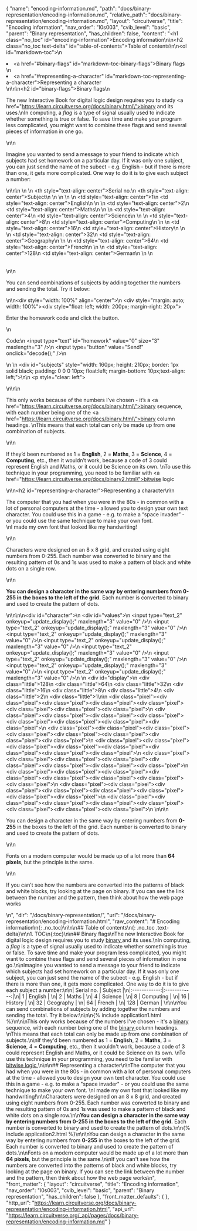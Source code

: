 {
  "name": "encoding-information.md",
  "path": "docs/binary-representation/encoding-information.md",
  "relative_path": "docs/binary-representation/encoding-information.md",
  "layout": "circuitverse",
  "title": "Encoding information",
  "nav_order": "l0s003",
  "cvib_level": "basic",
  "parent": "Binary representation",
  "has_children": false,
  "content": "<h1 class=\"no_toc\" id=\"encoding-information\">Encoding information</h1>\n\n<h2 class=\"no_toc text-delta\" id=\"table-of-contents\">Table of contents</h2>\n\n<ol id=\"markdown-toc\">\n  <li><a href=\"#binary-flags\" id=\"markdown-toc-binary-flags\">Binary flags</a></li>\n  <li><a href=\"#representing-a-character\" id=\"markdown-toc-representing-a-character\">Representing a character</a></li>\n</ol>\n\n<h2 id=\"binary-flags\">Binary flags</h2>\n<p>The new Interactive Book  for digital logic design requires you to study <a href=\"https://learn.circuitverse.org/docs/binary.html\">binary </a> and its uses.\nIn computing, a <em>flag</em> is a type of signal usually used to indicate whether something is true or false. To save time and make your program less complicated, you might want to combine these flags and send several pieces of information in one go.</p>\n\n<p>Imagine you wanted to send a message to your friend to indicate which subjects had set homework on a particular day. If it was only one subject, you can just send the name of the subect - e.g. English - but if there is more than one, it gets more complicated. One way to do it is to give each subject a number:</p>\n\n<table>\n  <thead>\n    <tr>\n      <th style=\"text-align: center\">Serial no.</th>\n      <th style=\"text-align: center\">Subject</th>\n    </tr>\n  </thead>\n  <tbody>\n    <tr>\n      <td style=\"text-align: center\">1</td>\n      <td style=\"text-align: center\">English</td>\n    </tr>\n    <tr>\n      <td style=\"text-align: center\">2</td>\n      <td style=\"text-align: center\">Maths</td>\n    </tr>\n    <tr>\n      <td style=\"text-align: center\">4</td>\n      <td style=\"text-align: center\">Science</td>\n    </tr>\n    <tr>\n      <td style=\"text-align: center\">8</td>\n      <td style=\"text-align: center\">Computing</td>\n    </tr>\n    <tr>\n      <td style=\"text-align: center\">16</td>\n      <td style=\"text-align: center\">History</td>\n    </tr>\n    <tr>\n      <td style=\"text-align: center\">32</td>\n      <td style=\"text-align: center\">Geography</td>\n    </tr>\n    <tr>\n      <td style=\"text-align: center\">64</td>\n      <td style=\"text-align: center\">French</td>\n    </tr>\n    <tr>\n      <td style=\"text-align: center\">128</td>\n      <td style=\"text-align: center\">German</td>\n    </tr>\n  </tbody>\n</table>\n\n<p>You can send combinations of subjects by adding together the numbers and sending the total. Try it below:</p>\n\n<div style=\"width: 100%\" align=\"center\">\n    <div style=\"margin: auto; width: 100%\"><div style=\"float: left; width: 200px; margin-right: 20px\"><p>Enter the homework code and click the button.</p>\n        <p>Code:\n            <input type=\"text\" id=\"homework\" value=\"0\" size=\"3\" maxlength=\"3\" />\n            <input type=\"button\" value=\"Send!\" onclick=\"decode();\" />\n        </p>\n    </div>\n        <div id=\"subjects\" style=\"width: 160px; height: 210px; border: 1px solid black; padding: 0 0 0 10px; float:left; margin-bottom: 10px;text-align: left;\"></div></div>\n\n    <p style=\"clear: left\"></p>\n</div>\n\n<p>This only works because of the numbers I’ve chosen - it’s a <a href=\"https://learn.circuitverse.org/docs/binary.html\">binary </a> sequence, with each number being one of the <a href=\"https://learn.circuitverse.org/docs/binary.html\">binary </a>column headings. \nThis means that each total can only be made up from one combination of subjects.</p>\n\n<p>If they’d been numbered as 1 = <strong>English</strong>, 2 = <strong>Maths</strong>, 3 = <strong>Science</strong>, 4 = <strong>Computing</strong>, etc., then it wouldn’t work, because a code of 3 could represent English and Maths, or it could be Science on its own. \nTo use this technique in your programming, you need to be familiar with <a href=\"https://learn.circuitverse.org/docs/binary2.html\">bitwise logic </a></p>\n\n<h2 id=\"representing-a-character\">Representing a character</h2>\n\n<p>The computer that you had when you were in the 80s - in common with a lot of personal computers at the time - allowed you to design your own text character.  You could use this in a game - e.g. to make a “space invader” - or you could use the same technique to make your own font.<br />\nI made my own font that looked like my handwriting!</p>\n\n<p>Characters were designed on an 8 x 8 grid, and created using eight numbers from 0-255.  Each number was converted to binary and the resulting pattern of 0s and 1s was used to make a pattern of black and white dots on a single row.</p>\n\n<p><strong>You can design a character in the same way by entering numbers from 0-255 in the boxes to the left of the grid.</strong>  Each number is converted to binary and used to create the pattern of dots.</p>\n\n<style>\n    #values\t\t\t{width: 40px; display: inline-block; vertical-align: top; float: left; margin: 15px 0px 10px 10px}\n    #values input\t{width: 40px; font-size: 16px; margin: 0px 0px 1px 0px; height: 27px; text-align: right}\n    #display\t\t{display: inline-block; width: 240px; vertical-align: top; margin: 0px 20px 10px 0px; float: left}\n    #character\t\t{display: inline-block; width: 310px; float: left}\n    .little\t\t\t{width: 30px; height: 15px; margin: 0px; display: run-in; float:left; font-size: 10px; text-align: center}\n    .pixel\t\t\t{width: 28px; height: 28px; margin: 0px; display: run-in; float:left; border: 1px solid lightgray; background-color: #F0F0F0}\n</style>\n\n<div id=\"character\">\n    <div id=\"values\">\n        <input type=\"text_2\" onkeyup=\"update_display();\" maxlength=\"3\" value=\"0\" />\n        <input type=\"text_2\" onkeyup=\"update_display();\" maxlength=\"3\" value=\"0\" />\n        <input type=\"text_2\" onkeyup=\"update_display();\" maxlength=\"3\" value=\"0\" />\n        <input type=\"text_2\" onkeyup=\"update_display();\" maxlength=\"3\" value=\"0\" />\n        <input type=\"text_2\" onkeyup=\"update_display();\" maxlength=\"3\" value=\"0\" />\n        <input type=\"text_2\" onkeyup=\"update_display();\" maxlength=\"3\" value=\"0\" />\n        <input type=\"text_2\" onkeyup=\"update_display();\" maxlength=\"3\" value=\"0\" />\n        <input type=\"text_2\" onkeyup=\"update_display();\" maxlength=\"3\" value=\"0\" />\n    </div>\n    <div id=\"display\">\n        <div class=\"little\">128</div>\n        <div class=\"little\">64</div>\n        <div class=\"little\">32</div>\n        <div class=\"little\">16</div>\n        <div class=\"little\">8</div>\n        <div class=\"little\">4</div>\n        <div class=\"little\">2</div>\n        <div class=\"little\">1</div>\n\n        <div class=\"pixel\"></div><div class=\"pixel\"></div><div class=\"pixel\"></div><div class=\"pixel\"></div><div class=\"pixel\"></div><div class=\"pixel\"></div><div class=\"pixel\"></div><div class=\"pixel\"></div>\n        <div class=\"pixel\"></div><div class=\"pixel\"></div><div class=\"pixel\"></div><div class=\"pixel\"></div><div class=\"pixel\"></div><div class=\"pixel\"></div><div class=\"pixel\"></div><div class=\"pixel\"></div>\n        <div class=\"pixel\"></div><div class=\"pixel\"></div><div class=\"pixel\"></div><div class=\"pixel\"></div><div class=\"pixel\"></div><div class=\"pixel\"></div><div class=\"pixel\"></div><div class=\"pixel\"></div>\n        <div class=\"pixel\"></div><div class=\"pixel\"></div><div class=\"pixel\"></div><div class=\"pixel\"></div><div class=\"pixel\"></div><div class=\"pixel\"></div><div class=\"pixel\"></div><div class=\"pixel\"></div>\n        <div class=\"pixel\"></div><div class=\"pixel\"></div><div class=\"pixel\"></div><div class=\"pixel\"></div><div class=\"pixel\"></div><div class=\"pixel\"></div><div class=\"pixel\"></div><div class=\"pixel\"></div>\n        <div class=\"pixel\"></div><div class=\"pixel\"></div><div class=\"pixel\"></div><div class=\"pixel\"></div><div class=\"pixel\"></div><div class=\"pixel\"></div><div class=\"pixel\"></div><div class=\"pixel\"></div>\n        <div class=\"pixel\"></div><div class=\"pixel\"></div><div class=\"pixel\"></div><div class=\"pixel\"></div><div class=\"pixel\"></div><div class=\"pixel\"></div><div class=\"pixel\"></div><div class=\"pixel\"></div>\n        <div class=\"pixel\"></div><div class=\"pixel\"></div><div class=\"pixel\"></div><div class=\"pixel\"></div><div class=\"pixel\"></div><div class=\"pixel\"></div><div class=\"pixel\"></div><div class=\"pixel\"></div>\n    </div>\n</div>\n\n<p>You can design a character in the same way by entering numbers from <strong>0-255</strong> in the boxes to the left of the grid.  Each number is converted to binary and used to create the pattern of dots.</p>\n\n<p>Fonts on a modern computer would be made up of a lot more than <strong>64 pixels</strong>, but the principle is the same.</p>\n\n<p>If you can’t see how the numbers are converted into the patterns of black and white blocks, try looking at the page on binary.  If you can see the link between the number and the pattern, then think about how the web page works</p>\n",
  "dir": "/docs/binary-representation/",
  "url": "/docs/binary-representation/encoding-information.html",
  "raw_content": "# Encoding information\n{: .no_toc}\n\n\n## Table of contents\n{: .no_toc .text-delta}\n\n1. TOC\n{:toc}\n\n## Binary flags\nThe new Interactive Book  for digital logic design requires you to study [binary ](https://learn.circuitverse.org/docs/binary.html) and its uses.\nIn computing, a <em>flag</em> is a type of signal usually used to indicate whether something is true or false. To save time and make your program less complicated, you might want to combine these flags and send several pieces of information in one go.\n\nImagine you wanted to send a message to your friend to indicate which subjects had set homework on a particular day. If it was only one subject, you can just send the name of the subect - e.g. English - but if there is more than one, it gets more complicated. One way to do it is to give each subject a number:\n\n| Serial no.      | Subject     |\n|:------------:|:------------:|\n| 1            |     English        | \n| 2            |       Maths      | \n| 4            |      Science       | \n| 8            |         Computing    | \n| 16            |       History     | \n| 32           |      Geography       | \n| 64           |        French     | \n| 128          |       German      | \n\n\nYou can send combinations of subjects by adding together the numbers and sending the total. Try it below:\n\n\n{% include application1.html %}\n\n\nThis only works because of the numbers I've chosen - it's a [binary ](https://learn.circuitverse.org/docs/binary.html) sequence, with each number being one of the [binary ](https://learn.circuitverse.org/docs/binary.html)column headings. \nThis means that each total can only be made up from one combination of subjects.\n\nIf they'd been numbered as 1 = **English**, 2 = **Maths**, 3 = **Science**, 4 = **Computing**, etc., then it wouldn't work, because a code of 3 could represent English and Maths, or it could be Science on its own. \nTo use this technique in your programming, you need to be familiar with [bitwise logic ](https://learn.circuitverse.org/docs/binary2.html)\n\n\n## Representing a character\n\nThe computer that you had when you were in the 80s - in common with a lot of personal computers at the time - allowed you to design your own text character.  You could use this in a game - e.g. to make a \"space invader\" - or you could use the same technique to make your own font.  \nI made my own font that looked like my handwriting!\n\nCharacters were designed on an 8 x 8 grid, and created using eight numbers from 0-255.  Each number was converted to binary and the resulting pattern of 0s and 1s was used to make a pattern of black and white dots on a single row.\n\n**You can design a character in the same way by entering numbers from 0-255 in the boxes to the left of the grid.**  Each number is converted to binary and used to create the pattern of dots.\n\n{% include application2.html %}\n\n\nYou can design a character in the same way by entering numbers from **0-255** in the boxes to the left of the grid.  Each number is converted to binary and used to create the pattern of dots.\n\nFonts on a modern computer would be made up of a lot more than **64 pixels**, but the principle is the same.\n\nIf you can't see how the numbers are converted into the patterns of black and white blocks, try looking at the page on binary.  If you can see the link between the number and the pattern, then think about how the web page works\n",
  "front_matter": {
    "layout": "circuitverse",
    "title": "Encoding information",
    "nav_order": "l0s003",
    "cvib_level": "basic",
    "parent": "Binary representation",
    "has_children": false
  },
  "front_matter_defaults": {
  },
  "http_url": "https://learn.circuitverse.org/docs/binary-representation/encoding-information.html",
  "api_url": "https://learn.circuitverse.org/_api/pages/docs/binary-representation/encoding-information.md"
}